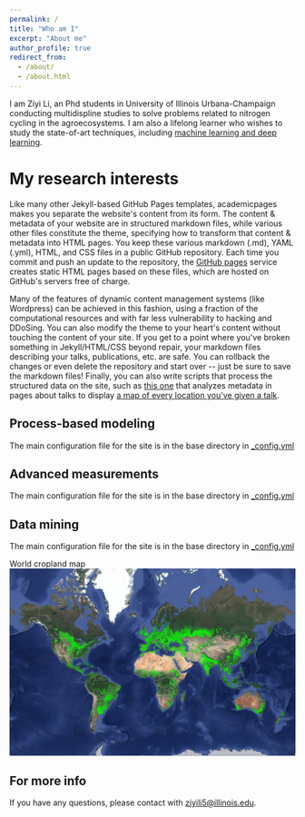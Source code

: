 ```yaml
---
permalink: /
title: "Who am I"
excerpt: "About me"
author_profile: true
redirect_from: 
  - /about/
  - /about.html
---
```


I am Ziyi Li, an Phd students in University of Illinois Urbana-Champaign conducting multidispline studies to solve problems related to nitrogen cycling in the agroecosystems. I am also a lifelong learner who wishes to study the state-of-art techniques, including 
[machine learning and deep learning](https://pages.github.com/).

My research interests
======
Like many other Jekyll-based GitHub Pages templates, academicpages makes you separate the website's content from its form. The content & metadata of your website are in structured markdown files, while various other files constitute the theme, specifying how to transform that content & metadata into HTML pages. You keep these various markdown (.md), YAML (.yml), HTML, and CSS files in a public GitHub repository. Each time you commit and push an update to the repository, the [GitHub pages](https://pages.github.com/) service creates static HTML pages based on these files, which are hosted on GitHub's servers free of charge.

Many of the features of dynamic content management systems (like Wordpress) can be achieved in this fashion, using a fraction of the computational resources and with far less vulnerability to hacking and DDoSing. You can also modify the theme to your heart's content without touching the content of your site. If you get to a point where you've broken something in Jekyll/HTML/CSS beyond repair, your markdown files describing your talks, publications, etc. are safe. You can rollback the changes or even delete the repository and start over -- just be sure to save the markdown files! Finally, you can also write scripts that process the structured data on the site, such as [this one](https://github.com/academicpages/academicpages.github.io/blob/master/talkmap.ipynb) that analyzes metadata in pages about talks to display [a map of every location you've given a talk](https://academicpages.github.io/talkmap.html).

Process-based modeling
------
The main configuration file for the site is in the base directory in [_config.yml](https://github.com/academicpages/academicpages.github.io/blob/master/_config.yml)

Advanced measurements
------
The main configuration file for the site is in the base directory in [_config.yml](https://github.com/academicpages/academicpages.github.io/blob/master/_config.yml)

Data mining
------
The main configuration file for the site is in the base directory in [_config.yml](https://github.com/academicpages/academicpages.github.io/blob/master/_config.yml)

World cropland map
![Editing a markdown file for a talk](/images/world_cropland.png)

For more info
------
If you have any questions, please contact with ziyili5@illinois.edu.
